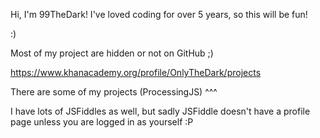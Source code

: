 Hi, I'm 99TheDark! I've loved coding for over 5 years, so this will be fun!

:)

Most of my project are hidden or not on GitHub ;)

https://www.khanacademy.org/profile/OnlyTheDark/projects

There are some of my projects (ProcessingJS) ^^^

I have lots of JSFiddles as well, but sadly JSFiddle doesn't have a profile page unless you are logged in as yourself :P
